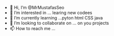 - 👋 Hi, I’m @MrMustafasSeo
- 👀 I’m interested in ... learing new codees
- 🌱 I’m currently learning ...pyton html CSS java
- 💞️ I’m looking to collaborate on ... on you projects 
- 📫 How to reach me ... 

<!---
MrMustafasSeo/MrMustafasSeo is a ✨ special ✨ repository because its `README.md` (this file) appears on your GitHub profile.
You can click the Preview link to take a look at your changes.
--->
